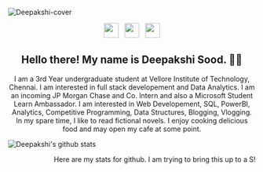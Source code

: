 ![Deepakshi-cover](https://github.com/deepakshisud/deepakshisud/blob/master/Cover.png)

<p align='center'>
 <a href="https://www.instagram.com/deepakshiiiiii/"><img height="30" src="https://github.com/stephenajulu/WaylonWalker/blob/main/icon/instagram.jpg?raw=true"></a>&nbsp;&nbsp;
<a href="https://twitter.com/DeepakshiSud"><img height="30" src="https://github.com/stephenajulu/WaylonWalker/blob/main/icon/twitter.png?raw=true"></a>&nbsp;&nbsp;
<a href="https://www.linkedin.com/in/deepakshi-sood-27b386174/"><img height="30" src="https://github.com/stephenajulu/WaylonWalker/blob/main/icon/linkedin.png?raw=true"></a>
</p>

<h2 align="center">Hello there! My name is Deepakshi Sood. 👋🤓</h2>
<p align="center">I am a 3rd Year undergraduate student at Vellore Institute of Technology, Chennai. I am interested in full stack developement and Data Analytics. I am an incoming JP Morgan Chase and Co. Intern and also a Microsoft Student Learn Ambassador. I am interested in Web Developement, SQL, PowerBI, Analytics, Competitive Programming, Data Structures, Blogging, Vlogging.
In my spare time, I like to read fictional novels. I enjoy cooking delicious food and may open my cafe at some point. </p>

![Deepakshi's github stats](https://github-readme-stats.vercel.app/api?username=deepakshisud&show_icons=true&theme=gradient)
<p align='right'>
 Here are my stats for github. I am trying to bring this up to a S!  

   
